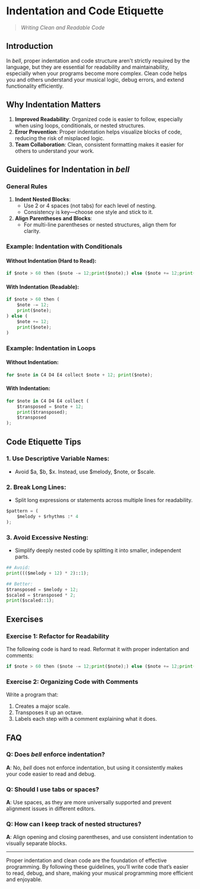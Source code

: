 # Indentation and Code Etiquette

> _Writing Clean and Readable Code_

## Introduction

In _bell_, proper indentation and code structure aren't strictly required by the language, but they are essential for readability and maintainability, especially when your programs become more complex. Clean code helps you and others understand your musical logic, debug errors, and extend functionality efficiently.

## Why Indentation Matters

1. **Improved Readability**: Organized code is easier to follow, especially when using loops, conditionals, or nested structures.
2. **Error Prevention**: Proper indentation helps visualize blocks of code, reducing the risk of misplaced logic.
3. **Team Collaboration**: Clean, consistent formatting makes it easier for others to understand your work.

## Guidelines for Indentation in _bell_

### General Rules

1. **Indent Nested Blocks**:
   - Use 2 or 4 spaces (not tabs) for each level of nesting.
   - Consistency is key—choose one style and stick to it.
2. **Align Parentheses and Blocks**:
   - For multi-line parentheses or nested structures, align them for clarity.

### Example: Indentation with Conditionals

#### Without Indentation (Hard to Read):

```py
if $note > 60 then ($note -= 12;print($note);) else ($note += 12;print($note);)
```

#### With Indentation (Readable):

```py
if $note > 60 then (
    $note -= 12;
    print($note);
) else (
    $note += 12;
    print($note);
)
```

### Example: Indentation in Loops

#### Without Indentation:

```py
for $note in C4 D4 E4 collect $note + 12; print($note);
```

#### With Indentation:

```py
for $note in C4 D4 E4 collect (
    $transposed = $note + 12;
    print($transposed);
    $transposed
);
```

## Code Etiquette Tips

### 1. Use Descriptive Variable Names:

- Avoid $a, $b, $x. Instead, use $melody, $note, or $scale.

### 2. Break Long Lines:

- Split long expressions or statements across multiple lines for readability.

```py
$pattern = (
	$melody + $rhythms :* 4
);
```

### 3. Avoid Excessive Nesting:

- Simplify deeply nested code by splitting it into smaller, independent parts.

```py
## Avoid:
print((($melody + 12) * 2)::1);

## Better:
$transposed = $melody + 12;
$scaled = $transposed * 2;
print($scaled::1);
```

## Exercises

### Exercise 1: Refactor for Readability

The following code is hard to read. Reformat it with proper indentation and comments:

```py
if $note > 60 then ($note -= 12;print($note);) else ($note += 12;print($note);)
```

### Exercise 2: Organizing Code with Comments

Write a program that:

1. Creates a major scale.
2. Transposes it up an octave.
3. Labels each step with a comment explaining what it does.

## FAQ

### Q: Does _bell_ enforce indentation?

**A**: No, _bell_ does not enforce indentation, but using it consistently makes your code easier to read and debug.

### Q: Should I use tabs or spaces?

**A**: Use spaces, as they are more universally supported and prevent alignment issues in different editors.

### Q: How can I keep track of nested structures?

**A**: Align opening and closing parentheses, and use consistent indentation to visually separate blocks.

---

Proper indentation and clean code are the foundation of effective programming. By following these guidelines, you’ll write code that’s easier to read, debug, and share, making your musical programming more efficient and enjoyable.
